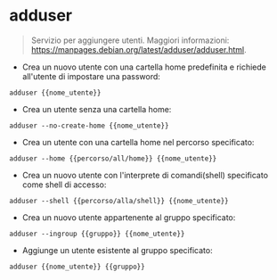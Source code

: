 # adduser

> Servizio per aggiungere utenti.
> Maggiori informazioni: <https://manpages.debian.org/latest/adduser/adduser.html>.

- Crea un nuovo utente con una cartella home predefinita e richiede all'utente di impostare una password:

`adduser {{nome_utente}}`

- Crea un utente senza una cartella home:

`adduser --no-create-home {{nome_utente}}`

- Crea un utente con una cartella home nel percorso specificato:

`adduser --home {{percorso/all/home}} {{nome_utente}}`

- Crea un nuovo utente con l'interprete di comandi(shell) specificato come shell di accesso:

`adduser --shell {{percorso/alla/shell}} {{nome_utente}}`

- Crea un nuovo utente appartenente al gruppo specificato:

`adduser --ingroup {{gruppo}} {{nome_utente}}`

- Aggiunge un utente esistente al gruppo specificato:

`adduser {{nome_utente}} {{gruppo}}`
